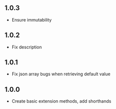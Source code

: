 ## 1.0.3

* Ensure immutability

## 1.0.2

* Fix description

## 1.0.1

* Fix json array bugs when retrieving default value

## 1.0.0

* Create basic extension methods, add shorthands
